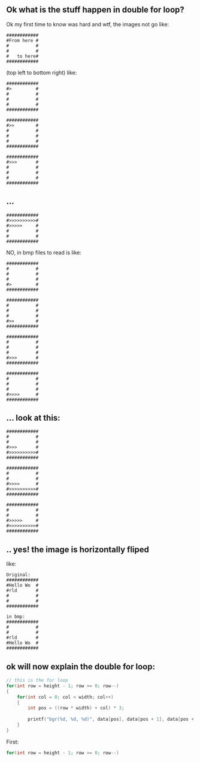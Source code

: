 ## Ok what is the stuff happen in double for loop?
Ok my first time to know was hard and wtf, the images not go like:
```
############
#From here #
#          #
#          #
#   to here#
############
```
(top left to bottom right) like:
```
############
#>         #
#          #
#          #
#          #
############
```
```
############
#>>        #
#          #
#          #
#          #
############
```
```
############
#>>>       #
#          #
#          #
#          #
############
```
## ...
```
############
#>>>>>>>>>>#
#>>>>>     #
#          #
#          #
############
```

NO, in bmp files to read is like:
```
############
#          #
#          #
#          #
#>         #
############
```
```
############
#          #
#          #
#          #
#>>        #
############
```
```
############
#          #
#          #
#          #
#>>>       #
############
```
```
############
#          #
#          #
#          #
#>>>>      #
############
```
## ... look at this:
```
############
#          #
#          #
#>>>       #
#>>>>>>>>>>#
############
```
```
############
#          #
#          #
#>>>>      #
#>>>>>>>>>>#
############
```
```
############
#          #
#          #
#>>>>>     #
#>>>>>>>>>>#
############
```
## .. yes! the image is horizontally fliped
like:
```
Original:
############
#Hello Wo  #
#rld       #
#          #
#          #
############

in bmp:
############
#          #
#          #
#rld       #
#Hello Wo  #
############
```
## ok will now explain the double for loop:
```c
// this is the for loop
for(int row = height - 1; row >= 0; row--)
{
    for(int col = 0; col < width; col++)
    {
        int pos = ((row * width) + col) * 3;
        
        printf("bgr(%d, %d, %d)", data[pos], data[pos + 1], data[pos + 2]);
    }
}
```
First:
```c
for(int row = height - 1; row >= 0; row--)
```
